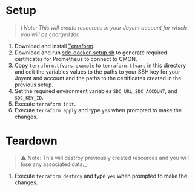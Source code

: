 # Setup

> :information_source: _Note: This will create resources in your Joyent account for which you will be charged for._

1. Download and install [Terraform](https://www.terraform.io/downloads.html).
1. Download and run [sdc-docker-setup.sh](https://raw.githubusercontent.com/joyent/sdc-docker/master/tools/sdc-docker-setup.sh) to generate required certificates for Prometheus to connect to CMON.
1. Copy `terraform.tfvars.example` to `terraform.tfvars` in this directory and edit the variables values to the paths to your SSH key for your Joyent and account and the paths to the certificates created in the previous setup.
1. Set the required environment variables `SDC_URL`, `SDC_ACCOUNT`, and `SDC_KEY_ID`. 
1. Execute `terraform init`.
1. Execute `terraform apply` and type `yes` when prompted to make the changes.

# Teardown

> :warning: Note: This will destroy previously created resources and you will lose any associated data._

1. Execute `terraform destroy` and type `yes` when prompted to make the changes.
